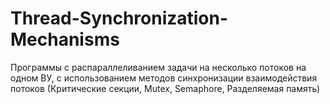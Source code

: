 # Thread-Synchronization-Mechanisms
Программы с распараллеливанием задачи на несколько потоков на одном ВУ, с использованием методов синхронизации взаимодействия потоков (Критические секции, Mutex, Semaphore, Разделяемая память)
